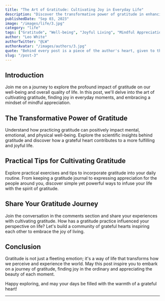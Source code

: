 ```yaml
---
title: "The Art of Gratitude: Cultivating Joy in Everyday Life"
description: "Discover the transformative power of gratitude in enhancing overall well-being and finding joy in the simple moments of life. Explore practical tips and exercises to incorporate gratitude into your daily routine."
publishedDate: "Sep 03, 2023"
image: "/images/life/3.jpg"
category: "life"
tags: ["Gratitude", "Well-being", "Joyful Living", "Mindful Appreciation"]
author: "Leo White"
authorTwitter: "@LW"
authorAvatar: "/images/authors/3.jpg"
quote: "Behind every post is a piece of the author's heart, given to the world."
slug: "/post-3"
---
```


## Introduction

Join me on a journey to explore the profound impact of gratitude on our well-being and overall quality of life. In this post, we'll delve into the art of cultivating gratitude, finding joy in everyday moments, and embracing a mindset of mindful appreciation.

## The Transformative Power of Gratitude

Understand how practicing gratitude can positively impact mental, emotional, and physical well-being. Explore the scientific insights behind gratitude and discover how a grateful heart contributes to a more fulfilling and joyful life.

## Practical Tips for Cultivating Gratitude

Explore practical exercises and tips to incorporate gratitude into your daily routine. From keeping a gratitude journal to expressing appreciation for the people around you, discover simple yet powerful ways to infuse your life with the spirit of gratitude.

## Share Your Gratitude Journey

Join the conversation in the comments section and share your experiences with cultivating gratitude. How has a gratitude practice influenced your perspective on life? Let's build a community of grateful hearts inspiring each other to embrace the joy of living.

## Conclusion

Gratitude is not just a fleeting emotion; it's a way of life that transforms how we perceive and experience the world. May this post inspire you to embark on a journey of gratitude, finding joy in the ordinary and appreciating the beauty of each moment.

Happy exploring, and may your days be filled with the warmth of a grateful heart!

---
